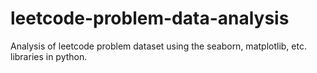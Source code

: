 # leetcode-problem-data-analysis
Analysis of leetcode problem dataset using the seaborn, matplotlib, etc. libraries in python.

